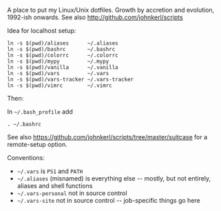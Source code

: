 A place to put my Linux/Unix dotfiles.  Growth by accretion and evolution, 1992-ish onwards.
See also http://github.com/johnkerl/scripts

Idea for localhost setup:
```
ln -s $(pwd)/aliases      ~/.aliases
ln -s $(pwd)/bashrc       ~/.bashrc
ln -s $(pwd)/colorrc      ~/.colorrc
ln -s $(pwd)/mypy         ~/.mypy
ln -s $(pwd)/vanilla      ~/.vanilla
ln -s $(pwd)/vars         ~/.vars
ln -s $(pwd)/vars-tracker ~/.vars-tracker
ln -s $(pwd)/vimrc        ~/.vimrc
```

Then:

In `~/.bash_profile` add

```
. ~/.bashrc
```

See also https://github.com/johnkerl/scripts/tree/master/suitcase for a remote-setup option.

Conventions:

* `~/.vars` is `PS1` and `PATH`
* `~/.aliases` (misnamed) is everything else -- mostly, but not entirely, aliases and shell functions
* `~/.vars-personal` not in source control
* `~/.vars-site` not in source control -- job-specific things go here
